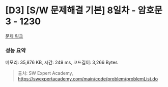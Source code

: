 # [D3] [S/W 문제해결 기본] 8일차 - 암호문3 - 1230 

[문제 링크](https://swexpertacademy.com/main/code/problem/problemDetail.do?contestProbId=AV14zIwqAHwCFAYD) 

### 성능 요약

메모리: 35,876 KB, 시간: 249 ms, 코드길이: 3,266 Bytes



> 출처: SW Expert Academy, https://swexpertacademy.com/main/code/problem/problemList.do